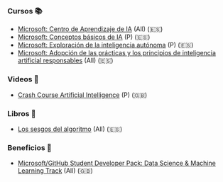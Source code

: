 ### Cursos 📚
- [Microsoft: Centro de Aprendizaje de IA](https://learn.microsoft.com/es-es/ai/) (All) (🇪🇸)
- [Microsoft: Conceptos básicos de IA](https://learn.microsoft.com/es-es/training/modules/get-started-ai-fundamentals/) (P) (🇪🇸)
- [Microsoft: Exploración de la inteligencia autónoma](https://learn.microsoft.com/es-es/training/modules/explore-autonomous-intelligence/) (P) (🇪🇸)
- [Microsoft: Adopción de las prácticas y los principios de inteligencia artificial responsables](https://learn.microsoft.com/es-es/training/modules/embrace-responsible-ai-principles-practices/) (All) (🇪🇸)

### Videos 🎥
- [Crash Course Artificial Intelligence](https://www.youtube.com/playlist?list=PL8dPuuaLjXtO65LeD2p4_Sb5XQ51par_b) (P) (🇬🇧)

### Libros 📖
- [Los sesgos del algoritmo](https://lapollera.cl/libros/sesgos-algoritmo-ia-etica/) (All) (🇪🇸)

### Beneficios 🎉
- [Microsoft/GitHub Student Developer Pack: Data Science & Machine Learning Track](https://education.github.com/experiences/ml_ds) (All) (🇬🇧)
